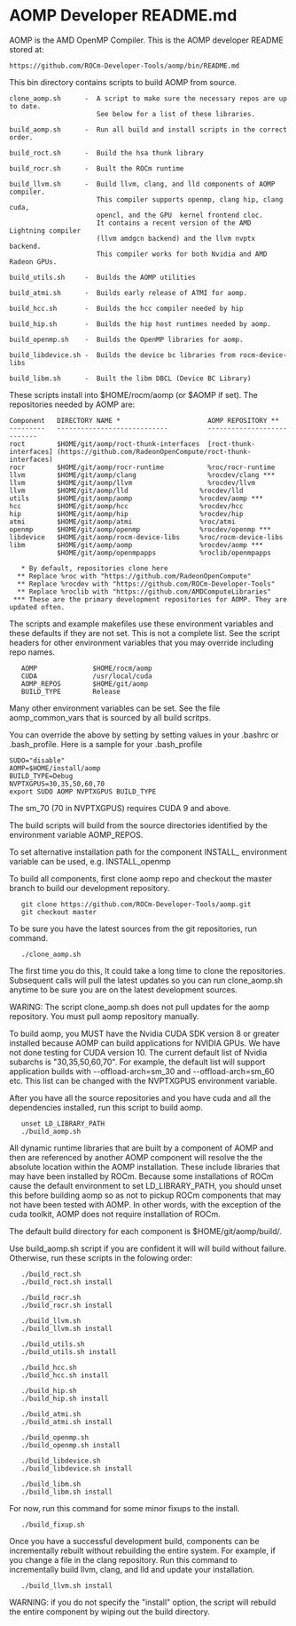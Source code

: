 AOMP Developer README.md
========================

AOMP is the AMD OpenMP Compiler. This is the AOMP developer README stored at:
```
https://github.com/ROCm-Developer-Tools/aomp/bin/README.md
```
This bin directory contains scripts to build AOMP from source.
```
clone_aomp.sh      -  A script to make sure the necessary repos are up to date.
                      See below for a list of these libraries.

build_aomp.sh      -  Run all build and install scripts in the correct order. 

build_roct.sh      -  Build the hsa thunk library

build_rocr.sh      -  Built the ROCm runtime

build_llvm.sh      -  Build llvm, clang, and lld components of AOMP compiler.
                      This compiler supports openmp, clang hip, clang cuda,
                      opencl, and the GPU  kernel frontend cloc.
                      It contains a recent version of the AMD Lightning compiler
                      (llvm amdgcn backend) and the llvm nvptx backend.
                      This compiler works for both Nvidia and AMD Radeon GPUs.

build_utils.sh     -  Builds the AOMP utilities

build_atmi.sh      -  Builds early release of ATMI for aomp.

build_hcc.sh       -  Builds the hcc compiler needed by hip

build_hip.sh       -  Builds the hip host runtimes needed by aomp.

build_openmp.sh    -  Builds the OpenMP libraries for aomp.

build_libdevice.sh -  Builds the device bc libraries from rocm-device-libs

build_libm.sh      -  Built the libm DBCL (Device BC Library)
```
These scripts install into $HOME/rocm/aomp (or $AOMP if set). 
The repositories needed by AOMP are:

```
Component   DIRECTORY NAME *                      AOMP REPOSITORY **       
---------   ----------------------------          ---------------------------
roct        $HOME/git/aomp/roct-thunk-interfaces  [roct-thunk-interfaces] (https://github.com/RadeonOpenCompute/roct-thunk-interfaces)
rocr        $HOME/git/aomp/rocr-runtime       	  %roc/rocr-runtime
llvm        $HOME/git/aomp/clang                  %rocdev/clang ***
llvm        $HOME/git/aomp/llvm                   %rocdev/llvm
llvm        $HOME/git/aomp/lld                	%rocdev/lld
utils       $HOME/git/aomp/aomp               	%rocdev/aomp ***
hcc         $HOME/git/aomp/hcc                	%rocdev/hcc
hip         $HOME/git/aomp/hip                	%rocdev/hip
atmi        $HOME/git/aomp/atmi               	%roc/atmi
openmp      $HOME/git/aomp/openmp             	%rocdev/openmp ***
libdevice   $HOME/git/aomp/rocm-device-libs   	%roc/rocm-device-libs
libm        $HOME/git/aomp/aomp               	%rocdev/aomp ***
            $HOME/git/aomp/openmpapps         	%roclib/openmpapps

   * By default, repositories clone here
  ** Replace %roc with "https://github.com/RadeonOpenCompute"
  ** Replace %rocdev with "https://github.com/ROCm-Developer-Tools"
  ** Replace %roclib with "https://github.com/AMDComputeLibraries"
 *** These are the primary development repositories for AOMP. They are updated often.
```

The scripts and example makefiles use these environment variables and these 
defaults if they are not set. This is not a complete list.  See the script headers
for other environment variables that you may override including repo names. 

```
   AOMP              $HOME/rocm/aomp
   CUDA              /usr/local/cuda
   AOMP_REPOS        $HOME/git/aomp
   BUILD_TYPE        Release
```

Many other environment variables can be set.  See the file aomp_common_vars that is sourced by all build scritps. 


You can override the above by setting by setting values in your .bashrc or .bash_profile.
Here is a sample for your .bash_profile

```
SUDO="disable"
AOMP=$HOME/install/aomp
BUILD_TYPE=Debug
NVPTXGPUS=30,35,50,60,70
export SUDO AOMP NVPTXGPUS BUILD_TYPE
```
The sm_70 (70 in NVPTXGPUS) requires CUDA 9 and above.

The build scripts will build from the source directories identified by the 
environment variable AOMP_REPOS.

To set alternative installation path for the component INSTALL_<COMPONENT> environment 
variable can be used, e.g. INSTALL_openmp

To build all components, first clone aomp repo and checkout the master branch
to build our development repository.  

```
   git clone https://github.com/ROCm-Developer-Tools/aomp.git
   git checkout master 
```
	
To be sure you have the latest sources from the git repositories, run command.

```
   ./clone_aomp.sh
```

The first time you do this, It could take a long time to clone the repositories.  Subsequent calls will pull the latest updates so you can run clone_aomp.sh anytime to be sure you are on the latest development sources. 

WARING: The script clone_aomp.sh does not pull updates for the aomp repository. You must pull aomp repository manually. 

To build aomp, you MUST have the Nvidia CUDA SDK version 8 or greater installed because AOMP can build applications for NVIDIA GPUs. We have not done testing for CUDA version 10.  The current default list of Nvidia subarchs is "30,35,50,60,70".  For example, the default list will support application builds with --offload-arch=sm_30 and --offload-arch=sm_60 etc.  This list can be changed with the NVPTXGPUS environment variable.

After you have all the source repositories and you have cuda and all the dependencies installed, 
run this script to build aomp.
```
   unset LD_LIBRARY_PATH
   ./build_aomp.sh
```
All dynamic runtime libraries that are built by a component of AOMP and then are referenced by another AOMP component will resolve the the absolute location within the AOMP installation.  These include libraries that may have been installed by ROCm. Because some installations of ROCm cause the default environment to set LD_LIBRARY_PATH, you should unset this before building aomp so as not to pickup ROCm components that may not have been tested with AOMP.  In other words, with the exception of the cuda toolkit, AOMP does not require installation of ROCm.

The default build directory for each component is $HOME/git/aomp/build/<component>.

Use build_aomp.sh script if you are confident it will will build without failure.
Otherwise, run these  scripts in the folowing order:

```
   ./build_roct.sh
   ./build_roct.sh install

   ./build_rocr.sh
   ./build_rocr.sh install

   ./build_llvm.sh
   ./build_llvm.sh install

   ./build_utils.sh
   ./build_utils.sh install

   ./build_hcc.sh
   ./build_hcc.sh install

   ./build_hip.sh
   ./build_hip.sh install
   
   ./build_atmi.sh
   ./build_atmi.sh install

   ./build_openmp.sh  
   ./build_openmp.sh install

   ./build_libdevice.sh  
   ./build_libdevice.sh install

   ./build_libm.sh  
   ./build_libm.sh install
```

For now, run this command for some minor fixups to the install.

```
   ./build_fixup.sh
```

Once you have a successful development build, components can be incrementally rebuilt without rebuilding the entire system. For example, if you change a file in the clang repository. Run this command to incrementally build llvm, clang, and lld and update your installation. 

```
   ./build_llvm.sh install
```
WARNING:  if you do not specify the "install" option, the script will rebuild the entire component by wiping out the build directory.
